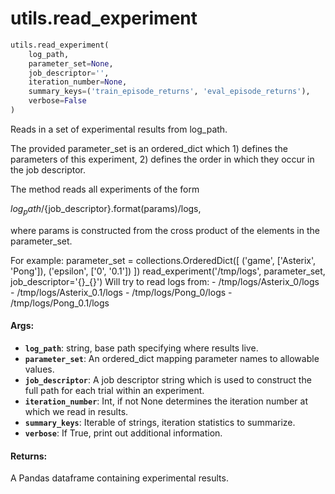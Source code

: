 <div itemscope itemtype="http://developers.google.com/ReferenceObject">
<meta itemprop="name" content="utils.read_experiment" />
<meta itemprop="path" content="Stable" />
</div>

# utils.read_experiment

```python
utils.read_experiment(
    log_path,
    parameter_set=None,
    job_descriptor='',
    iteration_number=None,
    summary_keys=('train_episode_returns', 'eval_episode_returns'),
    verbose=False
)
```

Reads in a set of experimental results from log_path.

The provided parameter_set is an ordered_dict which 1) defines the parameters of
this experiment, 2) defines the order in which they occur in the job descriptor.

The method reads all experiments of the form

${log_path}/${job_descriptor}.format(params)/logs,

where params is constructed from the cross product of the elements in the
parameter_set.

For example: parameter_set = collections.OrderedDict([ ('game', ['Asterix',
'Pong']), ('epsilon', ['0', '0.1']) ]) read_experiment('/tmp/logs',
parameter_set, job_descriptor='{}_{}') Will try to read logs from: -
/tmp/logs/Asterix_0/logs - /tmp/logs/Asterix_0.1/logs - /tmp/logs/Pong_0/logs -
/tmp/logs/Pong_0.1/logs

#### Args:

*   <b>`log_path`</b>: string, base path specifying where results live.
*   <b>`parameter_set`</b>: An ordered_dict mapping parameter names to allowable
    values.
*   <b>`job_descriptor`</b>: A job descriptor string which is used to construct
    the full path for each trial within an experiment.
*   <b>`iteration_number`</b>: Int, if not None determines the iteration number
    at which we read in results.
*   <b>`summary_keys`</b>: Iterable of strings, iteration statistics to
    summarize.
*   <b>`verbose`</b>: If True, print out additional information.

#### Returns:

A Pandas dataframe containing experimental results.
